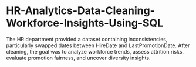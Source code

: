 # HR-Analytics-Data-Cleaning-Workforce-Insights-Using-SQL
The HR department provided a dataset containing inconsistencies, particularly swapped dates between HireDate and LastPromotionDate. After cleaning, the goal was to analyze workforce trends, assess attrition risks, evaluate promotion fairness, and uncover diversity insights.
